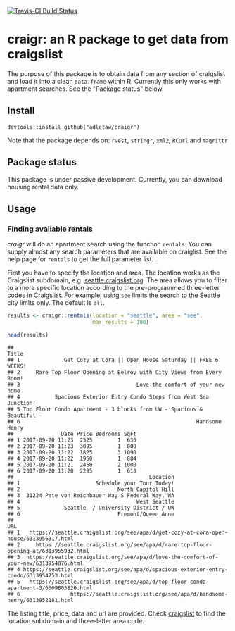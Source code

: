 <!-- README.md is generated from README.Rmd. Please edit that file -->
[![Travis-CI Build Status](https://travis-ci.org/adletaw/craigr.svg?branch=master)](https://travis-ci.org/adletaw/craigr)

craigr: an R package to get data from craigslist
================================================

The purpose of this package is to obtain data from any section of craigslist and load it into a clean `data.frame` within R. Currently this only works with apartment searches. See the "Package status" below.

Install
-------

`devtools::install_github("adletaw/craigr")`

Note that the package depends on: `rvest`, `stringr`, `xml2`, `RCurl` and `magrittr`

Package status
--------------

This package is under passive development. Currently, you can download housing rental data only.

Usage
-----

### Finding available rentals

*craigr* will do an apartment search using the function `rentals`. You can supply almost any search parameters that are available on craiglist. See the help page for `rentals` to get the full parameter list.

First you have to specify the location and area. The location works as the Craigslist subdomain, e.g. [seattle.craigslist.org](https://seattle.craigslist.org). The area allows you to filter to a more specific location according to the pre-programmed three-letter codes in Craigslist. For example, using `see` limits the search to the Seattle city limits only. The default is `all`.

``` r
results <- craigr::rentals(location = "seattle", area = "see", 
                           max_results = 100)

head(results)
```

    ##                                                                   Title
    ## 1              Get Cozy at Cora || Open House Saturday || FREE 6 WEEKS!
    ## 2     Rare Top Floor Opening at Belroy with City Views from Every Room!
    ## 3                                     Love the comfort of your new home
    ## 4           Spacious Exterior Entry Condo Steps from West Sea Junction!
    ## 5 Top Floor Condo Apartment - 3 blocks from UW - Spacious & Beautiful -
    ## 6                                                        Handsome Henry
    ##               Date Price Bedrooms SqFt
    ## 1 2017-09-20 11:23  2525        1  630
    ## 2 2017-09-20 11:23  3095        1  808
    ## 3 2017-09-20 11:22  1825        3 1090
    ## 4 2017-09-20 11:22  1950        1  884
    ## 5 2017-09-20 11:21  2450        2 1000
    ## 6 2017-09-20 11:20  2295        1  610
    ##                                           Location
    ## 1                        Schedule your Tour Today!
    ## 2                               North Capitol Hill
    ## 3  31224 Pete von Reichbauer Way S Federal Way, WA
    ## 4                                     West Seattle
    ## 5              Seattle  / University District / UW
    ## 6                               Fremont/Queen Anne
    ##                                                                                      URL
    ## 1   https://seattle.craigslist.org/see/apa/d/get-cozy-at-cora-open-house/6313956317.html
    ## 2     https://seattle.craigslist.org/see/apa/d/rare-top-floor-opening-at/6313955932.html
    ## 3  https://seattle.craigslist.org/see/apa/d/love-the-comfort-of-your-new/6313954876.html
    ## 4 https://seattle.craigslist.org/see/apa/d/spacious-exterior-entry-condo/6313954753.html
    ## 5   https://seattle.craigslist.org/see/apa/d/top-floor-condo-apartment-3/6309805820.html
    ## 6                https://seattle.craigslist.org/see/apa/d/handsome-henry/6313952181.html

The listing title, price, data and url are provided. Check [craigslist](https://craigslist.org) to find the location subdomain and three-letter area code.
